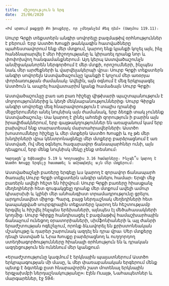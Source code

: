 ```yaml
---
title:  Հիշողություն և երգ
date:  25/06/2020
---
```


`«Իմ սրտում թաքցրի Քո խոսքերը, որ չմեղանչեմ Քեզ դեմ» (Սաղմոս 119.11)։`

Սուրբ Գրքի տեքստերն անգիր սովորելը բազմաթիվ օրհնություններ է բերում։ Երբ Աստծո Խոսքի թանկագին հատվածները պահեստավորում ենք մեր մտքում, կարող ենք կյանքի կոչել այն, ինչ հանձնարարվել է մեր հիշողությանը և կիրառել դրանք նոր և փոփոխվող հանգամանքներում։ Այդ կերպ Աստվածաշունչն անմիջականորեն ներգործում է մեր մտքի, որոշումների, ինչպես նաև մեր արժեքների և վարվելակերպի վրա։ Սուրբ Գրքի տեքստերն անգիր սովորելն Աստվածաշունչը կյանքի է կոչում մեր առօրյա փորձառության ժամանակ։ Ավելին, այն օգնում է մեզ երկրպագել Աստծուն և ապրել հավատարիմ կյանք համաձայն Սուրբ Գրքի։

Աստվածաշունչը բառ առ բառ հիշելը վիթխարի պաշտպանություն է մոլորություններից և կեղծ մեկնաբանություններից։ Սուրբ Գիրքն անգիր սովորելը մեզ հնարավորություն է տալիս դրանից մեջբերումներ անել նույնիսկ այն ժամանակ, երբ ձեռքի տակ չունենք Աստվածաշունչ։ Սա կարող է լինել ահռելի զորություն ի բարին այն իրավիճակներում, երբ գայթակղություններ են առաջանում կամ երբ բախվում ենք տարատեսակ մարտահրավերների։ Աստծո խոստումները հիշելը և մեր մտքերն Աստծո Խոսքի և ոչ թե մեր խնդիրների վրա կենտրոնացնելը մեր մտքերը բարձրացնում է առ Աստված, Ով մեզ օգնելու հազարավոր ճանապարհներ ունի, այն դեպքում, երբ մենք նույնիսկ մեկը չենք տեսնում։

`Կարդացե՛ք Եփեսացիս 5.19 և Կողոսացիս 3.16 համարները։ Ինչպե՞ս կարող է Աստծո Խոսքը երգելը հաստատել և ամրապնդել այն մեր մտքերում։`

Աստվածաշնչի բառերը երգելը ևս կարող է զորավոր ճանապարհ ծառայել Սուրբ Գրքի տեքստերն անգիր անելու համար։ Երգի մեջ բառերն ավելի հեշտ են հիշվում։ Սուրբ Գրքի բառերը հիասքանչ մեղեդիների հետ զուգակցելը դրանք մեր մտքում ավելի ամուր կխարսխի և կլինի մեր անհանգիստ տրամադրությունը ցրելու արդյունավետ միջոց։ Պարզ, բայց ներդաշնակ մեղեդիների հետ կապակցված սուրբգրային տեքստերը կարող են հեշտությամբ երգվել և հիշվել ինչպես երեխաների, այնպես էլ մեծահասակների կողմից։ Սուրբ Գիրքը հանդիսացել է բազմաթիվ համաշխարհային ճանաչում ունեցող օրատորիաների, սիմֆոնիաների և այլ ժանրի երաժշտության ոգեշնչում, որոնք ձևավորել են քրիստոնեական մշակույթը և դարեր շարունակ ազդել են դրա վրա։ Մեր մտքերը դեպի Աստված և Նրա Խոսքը բարձրացնող և ուղղորդող ստեղծագործությունները հիանալի օրհնություն են և դրական ազդեցություն են ունենում մեր կյանքում։

«Երաժշտությունը կազմում է երկնային պալատներում Աստծո երկրպագության մի մասը, և մեր փառաբանական երգերում մենք պետք է ձգտենք ըստ հնարավորին շատ մոտենալ երկնային երգչախմբի ներդաշնակությանը»։ Էլեն Ուայթ, Նահապետներ և մարգարեներ, էջ 594։